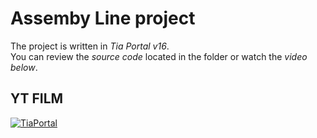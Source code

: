 # Assemby Line project #

The project is written in *Tia Portal v16*. </br>
You can review the *source code* located in the folder or watch the *video below*.


## YT FILM ##

[![TiaPortal](https://i.ytimg.com/vi/sxpO_Ux9WYs/hqdefault.jpg)](https://www.youtube.com/watch?v=sxpO_Ux9WYs&ab)



